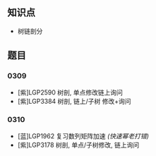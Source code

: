 ## 知识点
- 树链剖分

## 题目
### 0309 
- [紫]LGP2590 树剖, 单点修改链上询问
- [紫]LGP3384 树剖, 链上/子树 修改+询问

### 0310
- [蓝]LGP1962 复习数列矩阵加速 *(快速幂老打错)*
- [紫]LGP3178 树剖, 单点/子树修改, 链上询问
